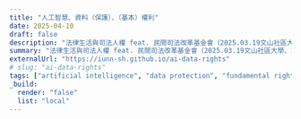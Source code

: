 ```yaml
---
title: "人工智慧、資料（保護）、（基本）權利"
date: 2025-04-10
draft: false
description: "法律生活與司法人權 feat. 民間司法改革基金會（2025.03.19文山社區大學、2025.04.10新中和社區大學）。"
summary: "法律生活與司法人權 feat. 民間司法改革基金會（2025.03.19文山社區大學、2025.04.10新中和社區大學）。"
externalUrl: "https://iunn-sh.github.io/ai-data-rights"
# slug: "ai-data-rights"
tags: ["artificial intelligence", "data protection", "fundamental rights", "lecture"]
_build:
  render: "false"
  list: "local"
---
```

